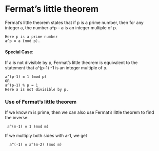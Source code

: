 # Fermat’s little theorem
Fermat’s little theorem states that if p is a prime number, then for any integer a, the number a^p – a is an integer multiple of p. 

```
Here p is a prime number 
a^p ≡ a (mod p).
```

#### Special Case:
If a is not divisible by p, Fermat’s little theorem is equivalent to the statement that a^(p-1) -1 is an integer multiple of p. 

```
a^(p-1) ≡ 1 (mod p) 
OR 
a^(p-1) % p = 1 
Here a is not divisible by p. 
```

### Use of Fermat’s little theorem
If we know m is prime, then we can also use Fermat’s little theorem to find the inverse.

```
 a^(m-1) ≡ 1 (mod m) 
```

If we multiply both sides with a-1, we get

```
  a^(-1) ≡ a^(m-2) (mod m) 
```